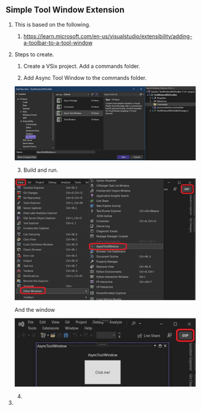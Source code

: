
## Simple Tool Window Extension

1. This is based on the following.
   1. https://learn.microsoft.com/en-us/visualstudio/extensibility/adding-a-toolbar-to-a-tool-window

2. Steps to create.
   1. Create a VSix project. Add a commands folder.
   
   2. Add Async Tool Window to the commands folder.
   
   ![Async Tool Window](./images/50_50AddAsyncToolWindowToCommandsFolder.jpg)
   
   3. Build and run.
   
   ![Async Tool Window](./images/51_50_AsyncToolWindow.jpg)
   
   And the window
   
   ![Async Tool Window](./images/51_60_AsyncToolWindowOpened.jpg)      
   
   4. 

3. 